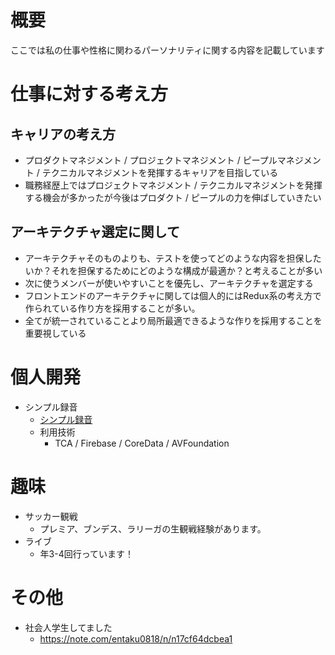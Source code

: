 # 概要
ここでは私の仕事や性格に関わるパーソナリティに関する内容を記載しています


# 仕事に対する考え方
## キャリアの考え方
  - プロダクトマネジメント / プロジェクトマネジメント / ピープルマネジメント / テクニカルマネジメントを発揮するキャリアを目指している
   - 職務経歴上ではプロジェクトマネジメント / テクニカルマネジメントを発揮する機会が多かったが今後はプロダクト / ピープルの力を伸ばしていきたい

## アーキテクチャ選定に関して
  - アーキテクチャそのものよりも、テストを使ってどのような内容を担保したいか？それを担保するためにどのような構成が最適か？と考えることが多い
  - 次に使うメンバーが使いやすいことを優先し、アーキテクチャを選定する
  - フロントエンドのアーキテクチャに関しては個人的にはRedux系の考え方で作られている作り方を採用することが多い。
  - 全てが統一されていることより局所最適できるような作りを採用することを重要視している
 

# 個人開発
- シンプル録音
   - [シンプル録音](https://apps.apple.com/jp/app/id6443528409)
   - 利用技術
        - TCA / Firebase / CoreData / AVFoundation



# 趣味
- サッカー観戦
    - プレミア、ブンデス、ラリーガの生観戦経験があります。
- ライブ
    - 年3-4回行っています！


# その他
- 社会人学生してました
    - https://note.com/entaku0818/n/n17cf64dcbea1
